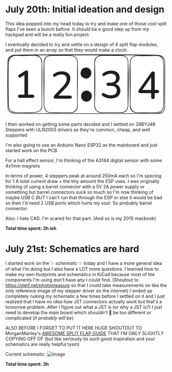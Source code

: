 # July 20th: Initial ideation and design

This idea popped into my head today to try and make one of those cool split flaps I've seen a bunch before. It should be e good step up from my hackpad and will be a really fun project.

I eventually decided to try and settle on a design of 4 split flap modules, and put them in an array so that they would make a clock:
![image of clock](./assets/image.png)

I then worked on getting some parts decided and I settled on 28BYJ48 Steppers with ULN2003 drivers as they're common, cheap, and well supported

I'm also going to use an Arduino Nano ESP32 as the mainboard and just started work on the PCB

For a hall effect sensor, I'm thinking of the A3144 digital sensor with some 4x1mm magnets

In terms of power, 4 steppers peak at around 250mA each so I'm specing for 1 A total current draw + the tiny amount the ESP uses. I was originally thinking of using a barrel connector with a 5V 2A power supply or something but barrel connectors _suck_ so much so I'm now thinking of maybe USB C _BUT_ I can't run that through the ESP or else it would be bad so then I'd need 2 USB ports which hurts my soul. So probably barrel connector. 

Also. I hate CAD. I'm scared for that part. (And so is my 2015 macbook)

**Total time spent: 2h ish**

# July 21st: Schematics are hard

I started work on the ✨ _schematic_ ✨ today and I have a more general idea of what I'm doing but I also have a LOT more questions. I learned how to make my own footprints and schematics in KiCad because most of the components I'm using don't have any I could find. (Shoutout to https://eleif.net/photomeasure so that I could take measurements on like the only reference image of my stepper driver on the internet) I ended up completely nuking my schematic a few times before I settled on it and I just realized that I have no idea how JST connectors actually work but that's a tomorrow problem. After I figure out what a JST is (or why a JST is?) I just need to develop the main board which _shouldn't_ 🤞 be too different or complicated (_it probably will be_)

ALSO BEFORE I FORGET TO PUT IT HERE HUGE SHOUTOUT TO MorganManley's [AWESOME SPLIT FLAP GUIDE](https://www.instructables.com/Split-Flap-Display-3D-Printed-Modular-Compact-Encl/) THAT I'M ONLY SLIGHTLY COPYING OFF OF (but like seriously its such good inspiration and your schematics are really helpful tysm)

Current schematic:
<img width="1348" height="810" alt="image" src="https://github.com/user-attachments/assets/a0bcff18-fa89-46d2-8852-cf5ae5634ad1" />

**Total time spent: 3h**
